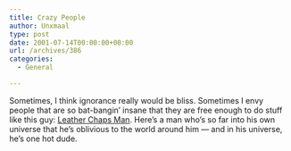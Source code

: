 ```yaml
---
title: Crazy People
author: Unxmaal
type: post
date: 2001-07-14T00:00:00+00:00
url: /archives/386
categories:
  - General

---
```

Sometimes, I think ignorance really would be bliss. Sometimes I envy people that are so bat-bangin&#8217; insane that they are free enough to do stuff like this guy: [Leather Chaps Man][1]. Here&#8217;s a man who&#8217;s so far into his own universe that he&#8217;s oblivious to the world around him &#8212; and in his universe, he&#8217;s one hot dude.

 [1]: http://www.shelleyness.com/2001/321_052001.html